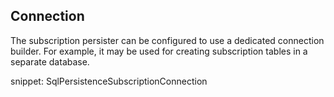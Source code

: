 ## Connection

The subscription persister can be configured to use a dedicated connection builder. For example, it may be used for creating subscription tables in a separate database.

snippet: SqlPersistenceSubscriptionConnection  